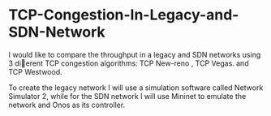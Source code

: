 # TCP-Congestion-In-Legacy-and-SDN-Network

I would like to compare the throughput in a legacy and SDN networks using 3 dierent TCP congestion algorithms: TCP New-reno , TCP Vegas. and TCP Westwood.

To create the legacy network I will use a simulation software called Network Simulator 2, while for the SDN network I will use Mininet to emulate the network and Onos as its controller.

